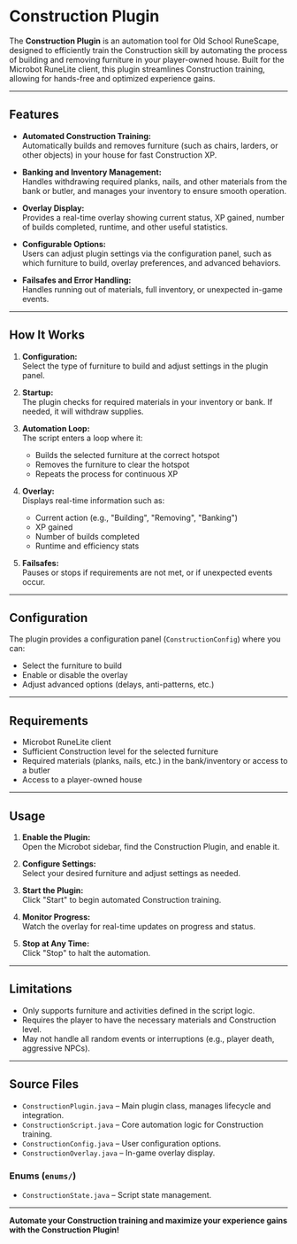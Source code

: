 ﻿# Construction Plugin

The **Construction Plugin** is an automation tool for Old School RuneScape, designed to efficiently train the Construction skill by automating the process of building and removing furniture in your player-owned house. Built for the Microbot RuneLite client, this plugin streamlines Construction training, allowing for hands-free and optimized experience gains.

---

## Features

- **Automated Construction Training:**  
  Automatically builds and removes furniture (such as chairs, larders, or other objects) in your house for fast Construction XP.

- **Banking and Inventory Management:**  
  Handles withdrawing required planks, nails, and other materials from the bank or butler, and manages your inventory to ensure smooth operation.

- **Overlay Display:**  
  Provides a real-time overlay showing current status, XP gained, number of builds completed, runtime, and other useful statistics.

- **Configurable Options:**  
  Users can adjust plugin settings via the configuration panel, such as which furniture to build, overlay preferences, and advanced behaviors.

- **Failsafes and Error Handling:**  
  Handles running out of materials, full inventory, or unexpected in-game events.

---

## How It Works

1. **Configuration:**  
   Select the type of furniture to build and adjust settings in the plugin panel.

2. **Startup:**  
   The plugin checks for required materials in your inventory or bank. If needed, it will withdraw supplies.

3. **Automation Loop:**  
   The script enters a loop where it:
    - Builds the selected furniture at the correct hotspot
    - Removes the furniture to clear the hotspot
    - Repeats the process for continuous XP

4. **Overlay:**  
   Displays real-time information such as:
    - Current action (e.g., "Building", "Removing", "Banking")
    - XP gained
    - Number of builds completed
    - Runtime and efficiency stats

5. **Failsafes:**  
   Pauses or stops if requirements are not met, or if unexpected events occur.

---

## Configuration

The plugin provides a configuration panel (`ConstructionConfig`) where you can:

- Select the furniture to build
- Enable or disable the overlay
- Adjust advanced options (delays, anti-patterns, etc.)

---

## Requirements

- Microbot RuneLite client
- Sufficient Construction level for the selected furniture
- Required materials (planks, nails, etc.) in the bank/inventory or access to a butler
- Access to a player-owned house

---

## Usage

1. **Enable the Plugin:**  
   Open the Microbot sidebar, find the Construction Plugin, and enable it.

2. **Configure Settings:**  
   Select your desired furniture and adjust settings as needed.

3. **Start the Plugin:**  
   Click "Start" to begin automated Construction training.

4. **Monitor Progress:**  
   Watch the overlay for real-time updates on progress and status.

5. **Stop at Any Time:**  
   Click "Stop" to halt the automation.

---

## Limitations

- Only supports furniture and activities defined in the script logic.
- Requires the player to have the necessary materials and Construction level.
- May not handle all random events or interruptions (e.g., player death, aggressive NPCs).

---

## Source Files

- `ConstructionPlugin.java` – Main plugin class, manages lifecycle and integration.
- `ConstructionScript.java` – Core automation logic for Construction training.
- `ConstructionConfig.java` – User configuration options.
- `ConstructionOverlay.java` – In-game overlay display.

### Enums (`enums/`)
- `ConstructionState.java` – Script state management.

---

**Automate your Construction training and maximize your experience gains with the Construction Plugin!**